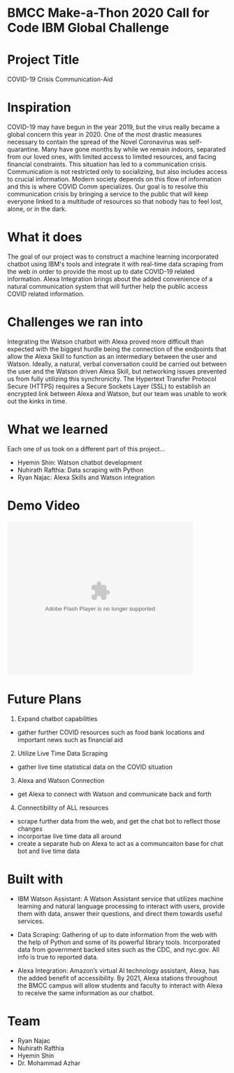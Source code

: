 # BMCC Make-a-Thon 2020 Call for Code IBM Global Challenge

# Project Title
COVID-19 Crisis Communication-Aid

# Inspiration
COVID-19 may have begun in the year 2019, but the virus really became a global concern this year in 2020. One of the most drastic measures necessary to contain the spread of the Novel Coronavirus was self-quarantine. Many have gone months by while we remain indoors, separated from our loved ones, with limited access to limited resources, and facing financial constraints. This situation has led to a communication crisis. Communication is not restricted only to socializing, but also includes access to crucial information. Modern society depends on this flow of information and this is where COVID Comm specializes. Our goal is to resolve this communication crisis by bringing a service to the public that will keep everyone linked to a multitude of resources so that nobody has to feel lost, alone, or in the dark.

# What it does
The goal of our project was to construct a machine learning incorporated chatbot using IBM's tools and integrate it with real-time data scraping from the web in order to provide the most up to date COVID-19 related information. Alexa Integration brings about the added convenience of a natural communication system that will further help the public access COVID related information.

# Challenges we ran into
Integrating the Watson chatbot with Alexa proved more difficult than expected with the biggest hurdle being the connection of the endpoints that allow the Alexa Skill to function as an intermediary between the user and Watson. Ideally, a natural, verbal conversation could be carried out between the user and the Watson driven Alexa Skill, but networking issues prevented us from fully utilizing this synchronicity. The Hypertext Transfer Protocol Secure (HTTPS) requires a Secure Sockets Layer (SSL) to establish an encrypted link between Alexa and Watson, but our team was unable to work out the kinks in time. 

# What we learned
Each one of us took on a different part of this project...
- Hyemin Shin: Watson chatbot development
- Nuhirath Rafthia: Data scraping with Python
- Ryan Najac: Alexa Skills and Watson integration


# Demo Video
<object width="425" height="350">
  <param name="movie" value="https://www.youtube.com/watch?v=DecRMvI8xJM&feature=youtube" />
  <param name="wmode" value="transparent" />
  <embed src="https://www.youtube.com/watch?v=DecRMvI8xJM&feature=youtube"
         type="application/x-shockwave-flash"
         wmode="transparent" width="425" height="350" />
</object>

# Future Plans
1) Expand chatbot capabilities
  - gather further COVID resources such as food bank locations and important news such as financial aid
2) Utilize Live Time Data Scraping
  - gather live time statistical data on the COVID situation
3) Alexa and Watson Connection
  - get Alexa to connect with Watson and communicate back and forth
4) Connectibility of ALL resources
  - scrape further data from the web, and get the chat bot to reflect those changes
  - incorportae live time data all around 
  - create a separate hub on Alexa to act as a communcaiton base for chat bot and live time data

# Built with

- IBM Watson Assistant: A Watson Assistant service that utilizes machine learning and natural language processing to interact with users, provide them with data, answer their questions, and direct them towards useful services.

- Data Scraping: Gathering of up to date information from the web with the help of Python and some of its powerful library tools. Incorporated data from government backed sites such as the CDC, and nyc.gov. All info is true to reported data. 

- Alexa Integration: Amazon’s virtual AI technology assistant, Alexa, has the added benefit of accessibility. By 2021, Alexa stations throughout the BMCC campus will allow students and faculty to interact with Alexa to receive the same information as our chatbot. 

# Team
- Ryan Najac
- Nuhirath Rafthia
- Hyemin Shin
- Dr. Mohammad Azhar
